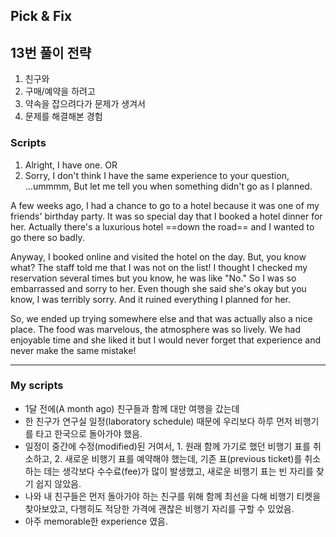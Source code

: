 ## Pick & Fix

## 13번 풀이 전략
1. 친구와
2. 구매/예약을 하려고
3. 약속을 잡으려다가 문제가 생겨서
4. 문제를 해결해본 경험

### Scripts
1) Alright, I have one. OR
2) Sorry, I don't think I have the same experience to your question, ...ummmm, But let me tell you when something didn't go as I planned.

A few weeks ago, I had a chance to go to a hotel because it was one of my friends' birthday party. It was so special day that I booked a hotel dinner for her. Actually there's a luxurious hotel ==down the road== and I wanted to go there so badly.

Anyway, I booked online and visited the hotel on the day. But, you know what? The staff told me that I was not on the list! I thought I checked my reservation several times but you know, he was like "No." So I was so embarrassed and sorry to her. Even though she said she's okay but you know, I was terribly sorry. And it ruined everything I planned for her.

So, we ended up trying somewhere else and that was actually also a nice place. The food was marvelous, the atmosphere was so lively. We had enjoyable time and she liked it but I would never forget that experience and never make the same mistake!

---
### My scripts
- 1달 전에(A month ago) 친구들과 함께 대만 여행을 갔는데
- 한 친구가 연구실 일정(laboratory schedule) 때문에 우리보다 하루 먼저 비행기를 타고 한국으로 돌아가야 했음.
- 일정이 중간에 수정(modified)된 거여서, 1. 원래 함께 가기로 했던 비행기 표를 취소하고, 2. 새로운 비행기 표를 예약해야 했는데, 기존 표(previous ticket)를 취소하는 데는 생각보다 수수료(fee)가 많이 발생했고, 새로운 비행기 표는 빈 자리를 찾기 쉽지 않았음.
- 나와 내 친구들은 먼저 돌아가야 하는 친구를 위해 함께 최선을 다해 비행기 티켓을 찾아보았고, 다행히도 적당한 가격에 괜찮은 비행기 자리를 구할 수 있었음.
- 아주 memorable한 experience 였음.